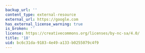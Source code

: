```yaml
---
backup_url: ''
content_type: external-resource
external_url: https://google.com
has_external_license_warning: true
is_broken: ''
license: https://creativecommons.org/licenses/by-nc-sa/4.0/
title: '18'
uid: bc6c31da-9183-4e49-a133-b0255079c4f9
---
```


